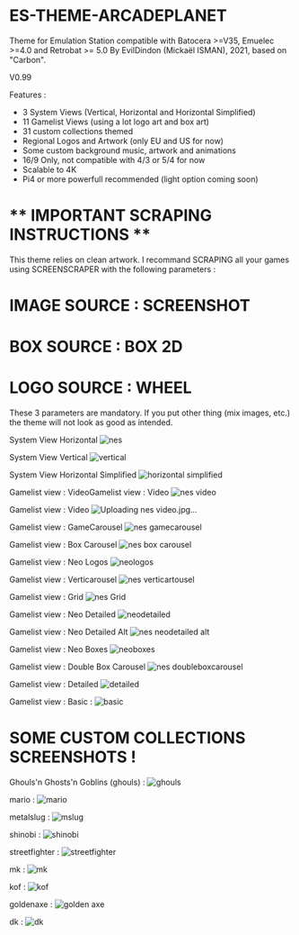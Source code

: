# ES-THEME-ARCADEPLANET
 Theme for Emulation Station compatible with Batocera >=V35, Emuelec >=4.0 and Retrobat >= 5.0
 By EvilDindon (Mickaël ISMAN), 2021, based on "Carbon".
 
 V0.99
 
 Features :
 - 3 System Views (Vertical, Horizontal and Horizontal Simplified)
 - 11 Gamelist Views (using a lot logo art and box art)
 - 31 custom collections themed
 - Regional Logos and Artwork (only EU and US for now)
 - Some custom background music, artwork and animations
 - 16/9 Only, not compatible with 4/3 or 5/4 for now
 - Scalable to 4K
 - Pi4 or more powerfull recommended (light option coming soon)
 
  # ** IMPORTANT SCRAPING INSTRUCTIONS **

This theme relies on clean artwork.
I recommand SCRAPING all your games using SCREENSCRAPER with the following parameters :

# IMAGE SOURCE : SCREENSHOT

# BOX SOURCE : BOX 2D

# LOGO SOURCE : WHEEL

These 3 parameters are mandatory. If you put other thing (mix images, etc.) the theme will not look as good as intended.

System View Horizontal
![nes](https://user-images.githubusercontent.com/30436625/210753034-6028bcd6-74fe-4368-a96d-d9854ba78afd.jpg)

System View Vertical
![vertical](https://user-images.githubusercontent.com/30436625/210752913-6e5a23f6-9581-4856-b1b2-7b3cdf42850b.jpg)

System View Horizontal Simplified
![horizontal simplified](https://user-images.githubusercontent.com/30436625/210766140-912240ac-271c-4d17-9e6d-5b2869152510.jpg)

Gamelist view : VideoGamelist view : Video
![nes video](https://user-images.githubusercontent.com/30436625/210753287-30688400-dd34-4f46-bfc6-131c8365994e.jpg)

Gamelist view : Video
![Uploading nes video.jpg…]()

Gamelist view : GameCarousel
![nes gamecarousel](https://user-images.githubusercontent.com/30436625/210753336-25c14740-b58d-4ab8-8832-083e6596e133.jpg)

Gamelist view : Box Carousel
![nes box carousel](https://user-images.githubusercontent.com/30436625/210753430-78264aa1-3a15-4efa-ae05-c032cfea2fe5.jpg)

Gamelist view : Neo Logos
![neologos](https://user-images.githubusercontent.com/30436625/210753504-b0b5bc3c-ab54-4512-9520-927985f11300.jpg)

Gamelist view : Verticarousel
![nes verticartousel](https://user-images.githubusercontent.com/30436625/210753619-21711dbf-ed34-4641-8c61-bd06ae8221c5.jpg)

Gamelist view : Grid
![nes Grid](https://user-images.githubusercontent.com/30436625/210753668-0b2bfdf9-2c70-44ad-afa5-3a2b3a3f6ae0.jpg)

Gamelist view : Neo Detailed
![neodetailed](https://user-images.githubusercontent.com/30436625/210753794-eeadf77b-3547-407a-8770-c82c2f8922f2.jpg)

Gamelist view : Neo Detailed Alt
![nes neodetailed alt](https://user-images.githubusercontent.com/30436625/210765574-31ebce11-f61f-44de-b899-3d43638c3638.jpg)

Gamelist view : Neo Boxes
![neoboxes](https://user-images.githubusercontent.com/30436625/210753887-1b197b8c-ca4f-48d9-9aea-e128820a1ab2.jpg)

Gamelist view : Double Box Carousel
![nes doubleboxcarousel](https://user-images.githubusercontent.com/30436625/210765434-4bdf1c67-3a4d-423e-a19e-fbb995550876.jpg)
 
Gamelist view : Detailed
![detailed](https://user-images.githubusercontent.com/30436625/210766518-afb740a0-a2cb-4dbf-8e94-9f87db1816f6.jpg)

Gamelist view : Basic :
![basic](https://user-images.githubusercontent.com/30436625/210767433-5a5fd069-1d3c-4ed7-8de9-0b5b1769c100.jpg)

# SOME CUSTOM COLLECTIONS SCREENSHOTS !

Ghouls'n Ghosts'n Goblins (ghouls) :
![ghouls](https://user-images.githubusercontent.com/30436625/210768675-bbfa76ba-08b9-4f09-9490-83244dcc18a1.jpg)

mario :
![mario](https://user-images.githubusercontent.com/30436625/210768768-a92f7edf-e4a5-44b3-ad40-370bf59d65c2.jpg)

metalslug :
![mslug](https://user-images.githubusercontent.com/30436625/210768924-34c74066-1117-430d-a2c6-12f6c963807c.jpg)

shinobi :
![shinobi](https://user-images.githubusercontent.com/30436625/210769205-2ffb827e-d50a-483f-a640-ad030d2ef063.jpg)

streetfighter :
![streetfighter](https://user-images.githubusercontent.com/30436625/210769228-89e6167a-3397-44b5-b21c-f12fc3c14dc5.jpg)

mk :
![mk](https://user-images.githubusercontent.com/30436625/210769261-b1659050-7ecd-42a9-ab51-3cde330078d1.jpg)

kof :
![kof](https://user-images.githubusercontent.com/30436625/210769284-e4679dcd-673c-480a-a000-8a3b4ec95bb6.jpg)

goldenaxe :
![golden axe](https://user-images.githubusercontent.com/30436625/210769298-70350f72-fc45-47a3-975e-a7d2d8f8c03f.jpg)

dk :
![dk](https://user-images.githubusercontent.com/30436625/210769338-eef0d927-6791-4f02-8728-d32f7a093079.jpg)







